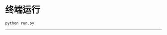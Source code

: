 # 终端运行

```shell
python run.py
```
*********************************************************************************************************************************************************************************************************************************************************************************************************************************************************************************************************************************************************************************************************************************************************************************************************************************************************************************************************************************************************************************************************************************************************************